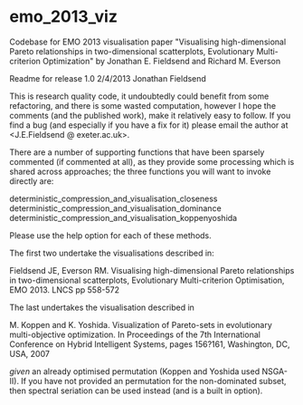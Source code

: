 emo_2013_viz
============

Codebase for EMO 2013 visualisation paper "Visualising high-dimensional Pareto relationships in two-dimensional scatterplots, Evolutionary Multi-criterion Optimization" by Jonathan E. Fieldsend and Richard M. Everson

Readme for release 1.0 
2/4/2013
Jonathan Fieldsend

This is research quality code, it undoubtedly could benefit from some refactoring, and there is some wasted computation, however I hope the comments (and the published work), make it relatively easy to follow. If you find a bug (and especially if you have a fix for it) please email the author at <J.E.Fieldsend @ exeter.ac.uk>.

There are a number of supporting functions that have been sparsely commented (if commented at all), as they provide some processing which is shared across approaches; the three functions you will want to invoke directly are:

deterministic_compression_and_visualisation_closeness
deterministic_compression_and_visualisation_dominance
deterministic_compression_and_visualisation_koppenyoshida

Please use the help option for each of these methods. 

The first two undertake the visualisations described in:

Fieldsend JE, Everson RM. Visualising high-dimensional Pareto relationships in two-dimensional scatterplots, Evolutionary Multi-criterion Optimisation, EMO 2013.LNCS pp 558-572

The last undertakes the visualisation described in 

M. Koppen and K. Yoshida. Visualization of Pareto-sets in evolutionary multi-objective  optimization. In Proceedings of the 7th International Conference on Hybrid Intelligent Systems, pages 156?161, Washington, DC, USA, 2007

*given* an already optimised permutation (Koppen and Yoshida used NSGA-II). If you have not provided an permutation for the non-dominated subset, then spectral seriation can be used instead (and is a built in option).
